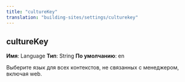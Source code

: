 ```yaml
---
title: "cultureKey"
translation: "building-sites/settings/culturekey"
---
```


## cultureKey

**Имя**: Language
**Тип**: String
**По умолчанию**: en

Выберите язык для всех контекстов, не связанных с менеджером, включая web.
